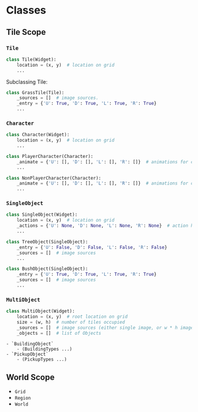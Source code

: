 # Classes

## Tile Scope

### `Tile`

```python
class Tile(Widget):
    location = (x, y)  # location on grid
    ...
```

Subclassing Tile:
```python
class GrassTile(Tile):
    _sources = []  # image sources.
    _entry = {'U': True, 'D': True, 'L': True, 'R': True}
    ...
```

### `Character`

```python
class Character(Widget):
    location = (x, y)  # location on grid
    ...
```

```python
class PlayerCharacter(Character):
    _animate = {'U': [], 'D': [], 'L': [], 'R': []}  # animations for character
    ...
```

```python
class NonPlayerCharacter(Character):
    _animate = {'U': [], 'D': [], 'L': [], 'R': []}  # animations for character
    ...
```

### `SingleObject`
```python
class SingleObject(Widget):
    location = (x, y)  # location on grid
    _actions = {'U': None, 'D': None, 'L': None, 'R': None}  # action handlers. local (x, y, direction)
    ...
```

```python
class TreeObject(SingleObject):
    _entry = {'U': False, 'D': False, 'L': False, 'R': False}
    _sources = []  # image sources
    ...
```

```python
class BushObject(SingleObject):
    _entry = {'U': True, 'D': True, 'L': True, 'R': True}
    _sources = []  # image sources
    ...
```

### `MultiObject`
```python
class MultiObject(Widget):
    location = (x, y)  # root location on grid
    size = (w, h)  # number of tiles occupied
    _sources = []  # image sources (either single image, or w * h images)
    _objects = []  # list of Objects
```

    - `BuildingObject`
        - (BuildingTypes ...)
    - `PickupObject`
        - (PickupTypes ...)

## World Scope

- `Grid`
- `Region`
- `World`
